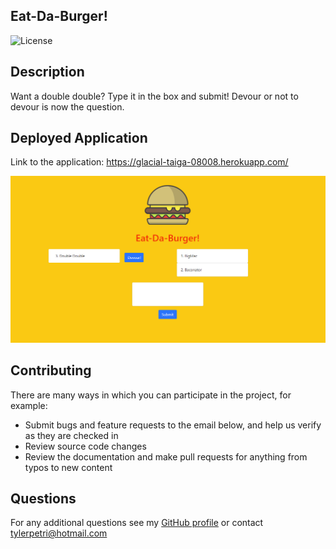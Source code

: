 ## Eat-Da-Burger!

![License](https://img.shields.io/badge/License-MIT-green.svg)

## Description

Want a double double? Type it in the box and submit! Devour or not to devour is now the question.


## Deployed Application

Link to the application: https://glacial-taiga-08008.herokuapp.com/



![main](public/assets/img/burgers.PNG)

## Contributing

There are many ways in which you can participate in the project, for example: 
* Submit bugs and feature requests to the email below, and help us verify as they are checked in 
* Review source code changes
* Review the documentation and make pull requests for anything from typos to new content

## Questions

For any additional questions see my [GitHub profile](http://github.com/tylerpetri) or contact tylerpetri@hotmail.com